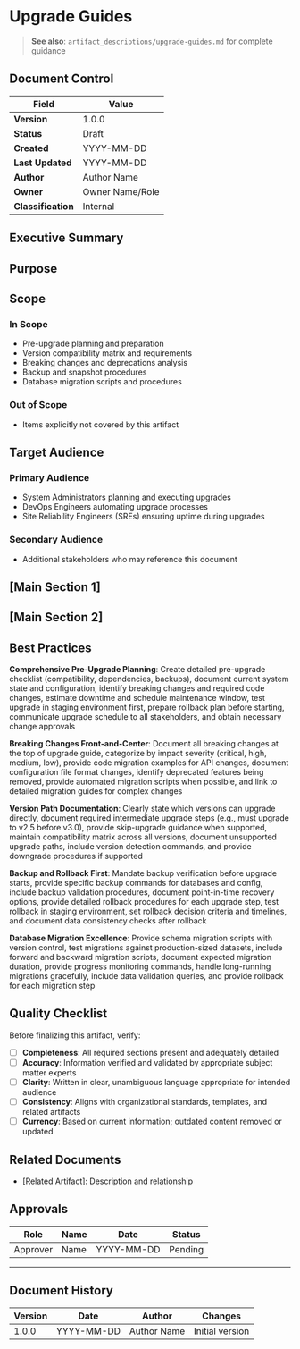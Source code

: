# Upgrade Guides

> **See also**: `artifact_descriptions/upgrade-guides.md` for complete guidance

## Document Control

| Field | Value |
|-------|-------|
| **Version** | 1.0.0 |
| **Status** | Draft |
| **Created** | YYYY-MM-DD |
| **Last Updated** | YYYY-MM-DD |
| **Author** | Author Name |
| **Owner** | Owner Name/Role |
| **Classification** | Internal |

## Executive Summary

<!-- Provide a 2-3 paragraph overview for executive audience -->
<!-- What is this document about and why does it matter? -->

## Purpose

<!-- Upgrade Guides enable safe, successful version migrations by providing comprehensive procedures that minimize downtime, prevent data loss, and ensure compatibility. They solve the problem of risky, un... -->

## Scope

### In Scope

- Pre-upgrade planning and preparation
- Version compatibility matrix and requirements
- Breaking changes and deprecations analysis
- Backup and snapshot procedures
- Database migration scripts and procedures

### Out of Scope

- Items explicitly not covered by this artifact

## Target Audience

### Primary Audience

- System Administrators planning and executing upgrades
- DevOps Engineers automating upgrade processes
- Site Reliability Engineers (SREs) ensuring uptime during upgrades

### Secondary Audience

- Additional stakeholders who may reference this document

## [Main Section 1]

<!-- Complete this section with artifact-specific content -->
<!-- Refer to the artifact description for required structure -->

## [Main Section 2]

<!-- Add additional sections as needed -->

## Best Practices

**Comprehensive Pre-Upgrade Planning**: Create detailed pre-upgrade checklist (compatibility, dependencies, backups), document current system state and configuration, identify breaking changes and required code changes, estimate downtime and schedule maintenance window, test upgrade in staging environment first, prepare rollback plan before starting, communicate upgrade schedule to all stakeholders, and obtain necessary change approvals

**Breaking Changes Front-and-Center**: Document all breaking changes at the top of upgrade guide, categorize by impact severity (critical, high, medium, low), provide code migration examples for API changes, document configuration file format changes, identify deprecated features being removed, provide automated migration scripts when possible, and link to detailed migration guides for complex changes

**Version Path Documentation**: Clearly state which versions can upgrade directly, document required intermediate upgrade steps (e.g., must upgrade to v2.5 before v3.0), provide skip-upgrade guidance when supported, maintain compatibility matrix across all versions, document unsupported upgrade paths, include version detection commands, and provide downgrade procedures if supported

**Backup and Rollback First**: Mandate backup verification before upgrade starts, provide specific backup commands for databases and config, include backup validation procedures, document point-in-time recovery options, provide detailed rollback procedures for each upgrade step, test rollback in staging environment, set rollback decision criteria and timelines, and document data consistency checks after rollback

**Database Migration Excellence**: Provide schema migration scripts with version control, test migrations against production-sized datasets, include forward and backward migration scripts, document expected migration duration, provide progress monitoring commands, handle long-running migrations gracefully, include data validation queries, and provide rollback for each migration step

## Quality Checklist

Before finalizing this artifact, verify:

- [ ] **Completeness**: All required sections present and adequately detailed
- [ ] **Accuracy**: Information verified and validated by appropriate subject matter experts
- [ ] **Clarity**: Written in clear, unambiguous language appropriate for intended audience
- [ ] **Consistency**: Aligns with organizational standards, templates, and related artifacts
- [ ] **Currency**: Based on current information; outdated content removed or updated

## Related Documents

- [Related Artifact]: Description and relationship

## Approvals

| Role | Name | Date | Status |
|------|------|------|--------|
| Approver | Name | YYYY-MM-DD | Pending |

---

## Document History

| Version | Date | Author | Changes |
|---------|------|--------|---------|
| 1.0.0 | YYYY-MM-DD | Author Name | Initial version |

